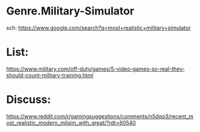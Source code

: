 # Genre.Military-Simulator
sch: https://www.google.com/search?q=most+realistic+military+simulator

# List:
https://www.military.com/off-duty/games/5-video-games-so-real-they-should-count-military-training.html

# Discuss:
https://www.reddit.com/r/gamingsuggestions/comments/n5dqo3/recent_most_realistic_modern_milsim_with_great/?rdt=60540
